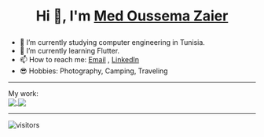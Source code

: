 # <p align="center">Hi 👋, I'm <a href="https://www.facebook.com/m.oussema.z.jsk/">Med Oussema Zaier</a></p>
- 🔭 I’m currently studying computer engineering in Tunisia.
- 🌱 I’m currently learning Flutter.
- 📫 How to reach me: <a href = "mailto: medoussemazaier@gmail.com">Email</a> , <a href = "https://www.linkedin.com/in/med-oussema-zaier-429254189/">LinkedIn</a>
- 😎 Hobbies: Photography, Camping, Traveling

<hr>
My work:
<!--  <img align="center" src="https://github-readme-stats.vercel.app/api/pin/?username=OussemaZaier&repo=github-readme-stats" /> -->
<div>
<a href="https://github.com/anuraghazra/github-readme-stats">
  <img align="center" src="https://github-readme-stats.vercel.app/api?username=OussemaZaier&show_icons=true&hide_border=true&&count_private=true&include_all_commits=true&theme=dracula" />
</a>
<a href="https://github.com/anuraghazra/convoychat">
  <img align="center" src="https://github-readme-stats.vercel.app/api/top-langs/?username=OussemaZaier&layout=compact&theme=dracula"/>
</a>
</div>
<hr>

<!-- <a href="https://hits.seeyoufarm.com"><img src="https://hits.seeyoufarm.com/api/count/incr/badge.svg?url=https%3A%2F%2Fgithub.com%2FOussemaZaier%2Fhit-counter&count_bg=%23FF0000&title_bg=%23555555&icon=&icon_color=%23E7E7E7&title=Visitors&edge_flat=false"/></a> -->
![visitors](https://visitor-badge.glitch.me/badge?page_id=OussemaZaier.OussemaZaier)

<!--
**OussemaZaier/OussemaZaier** is a ✨ _special_ ✨ repository because its `README.md` (this file) appears on your GitHub profile.

Here are some ideas to get you started:

- 🔭 I’m currently working on ...
- 🌱 I’m currently learning ...
- 👯 I’m looking to collaborate on ...
- 🤔 I’m looking for help with ...
- 💬 Ask me about ...
- 📫 How to reach me: ...
- 😄 Pronouns: ...
- ⚡ Fun fact: ...
-->
